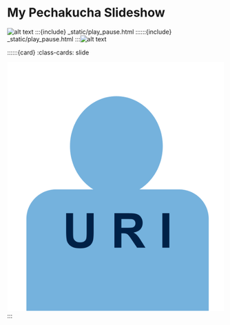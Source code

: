 # My Pechakucha Slideshow 
![alt text](_static/img/IMG_2359.jpeg)
:::{include} _static/play_pause.html
::::::{include} _static/play_pause.html
:::![alt text](_static/img/71261937051__F399FDA2-2F49-47E3-9ADF-753EB52B72EB.jpeg)


::::::{card}
:class-cards: slide

![a pic of me](_static/img/profile.png)
:::